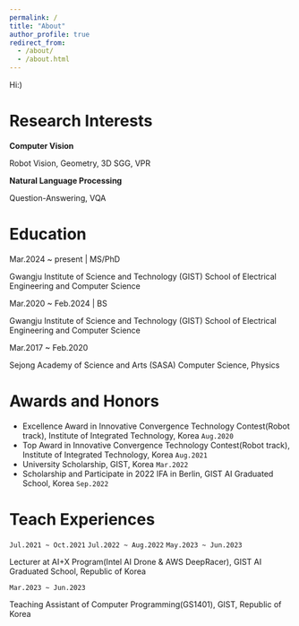 ```yaml
---
permalink: /
title: "About"
author_profile: true
redirect_from: 
  - /about/
  - /about.html
---
```

Hi:)

Research Interests
==================

**Computer Vision**

Robot Vision, Geometry, 3D SGG, VPR

**Natural Language Processing**

Question-Answering, VQA

Education
=========

Mar.2024 ~ present | MS/PhD

Gwangju Institute of Science and Technology (GIST)
School of Electrical Engineering and Computer Science

Mar.2020 ~ Feb.2024 | BS

Gwangju Institute of Science and Technology (GIST)
School of Electrical Engineering and Computer Science

Mar.2017 ~ Feb.2020

Sejong Academy of Science and Arts (SASA)
Computer Science, Physics

# Awards and Honors

* Excellence Award in Innovative Convergence Technology Contest(Robot track), Institute of
  Integrated Technology, Korea `Aug.2020`
* Top Award in Innovative Convergence Technology Contest(Robot track), Institute of Integrated
  Technology, Korea `Aug.2021`
* University Scholarship, GIST, Korea `Mar.2022`
* Scholarship and Participate in 2022 IFA in Berlin, GIST AI Graduated School, Korea `Sep.2022`

# Teach Experiences

`Jul.2021 ~ Oct.2021` `Jul.2022 ~ Aug.2022` `May.2023 ~ Jun.2023`

Lecturer at AI+X Program(Intel AI Drone & AWS DeepRacer), GIST AI Graduated School, Republic of Korea

`Mar.2023 ~ Jun.2023`

Teaching Assistant of Computer Programming(GS1401), GIST, Republic of Korea
